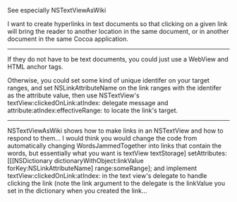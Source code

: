 See especially NSTextViewAsWiki

I want to create hyperlinks in text documents so that clicking on a given link will bring the reader to another location in the same document, or in another document in the same Cocoa application.

----

If they do not have to be text documents, you could just use a WebView and HTML anchor tags.

Otherwise, you could set some kind of unique identifer on your target ranges, and set NSLinkAttributeName on the link ranges with the identifer as the attribute value, then use NSTextView's     textView:clickedOnLink:atIndex: delegate message and     attribute:atIndex:effectiveRange: to locate the link's target.

----

NSTextViewAsWiki shows how to make links in an NSTextView and how to respond to them... I would think you would change the code from automatically changing WordsJammedTogether into links that contain the words, but essentially what you want is textView textStorage] setAttributes:[[[NSDictionary dictionaryWithObject:linkValue forKey:NSLinkAttributeName] range:someRange]; and implement textView:clickedOnLink:atIndex: in the text view's delegate to handle clicking the link (note the link argument to the delegate is the linkValue you set in the dictionary when you created the link...
